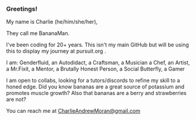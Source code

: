 ### Greetings!

My name is Charlie (he/him/she/her),

They call me BananaMan.


I've been coding for 20+ years.
This isn't my main GitHub but will be using this to display my journey at pursuit.org .

I am:
Genderfluid,
an Autodidact,
a Craftsman,
a Musician
a Chef,
an Artist,
a Mr.Fixit,
a Mentor,
a Brutally Honest Person,
a Social Butterfly,
a Gamer

I am open to collabs, looking for a tutors/discords to refine my skill to a honed edge.
Did you know bananas are a great source of potassium and promotes muscle growth? 
Also that bananas are a berry and strawberries are not?

You can reach me at CharlieAndrewMoran@gmail.com

